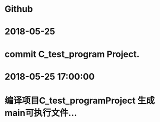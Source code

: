 # Github

# 2018-05-25
# commit C_test_program Project.

# 2018-05-25 17:00:00
# 编译项目C_test_programProject 生成main可执行文件...